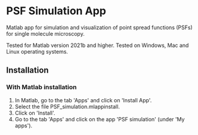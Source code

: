# PSF Simulation App

Matlab app for simulation and visualization of point spread functions (PSFs) for single molecule microscopy.

Tested for Matlab version 2021b and higher. Tested on Windows, Mac and Linux operating systems.
 
## Installation
### With Matlab installation
1. In Matlab, go to the tab 'Apps' and click on 'Install App'.
2. Select the file PSF_simulation.mlappinstall.
3. Click on 'Install'.
4. Go to the tab 'Apps' and click on the app 'PSF simulation' (under 'My apps').
